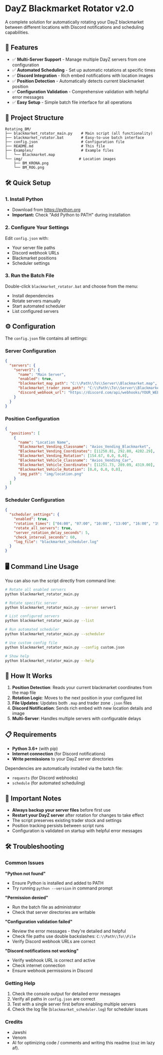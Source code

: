 # DayZ Blackmarket Rotator v2.0

A complete solution for automatically rotating your DayZ blackmarket between different locations with Discord notifications and scheduling capabilities.

## 🚀 Features

- ✅ **Multi-Server Support** - Manage multiple DayZ servers from one configuration
- ✅ **Automated Scheduling** - Set up automatic rotations at specific times
- ✅ **Discord Integration** - Rich embed notifications with location images
- ✅ **Position Detection** - Automatically detects current blackmarket position
- ✅ **Configuration Validation** - Comprehensive validation with helpful error messages
- ✅ **Easy Setup** - Simple batch file interface for all operations

## 📁 Project Structure

```
Rotating_BM/
├── blackmarket_rotator_main.py    # Main script (all functionality)
├── blackmarket_rotator.bat        # Easy-to-use batch interface
├── config.json                    # Configuration file
├── README.md                      # This file
├── Examples/                      # Example files
│   └── Blackmarket.map
└── img/                          # Location images
    ├── BM_KRONA.png
    └── BM_ROG.png
```

## 🛠️ Quick Setup

### 1. Install Python
- Download from https://python.org
- **Important:** Check "Add Python to PATH" during installation

### 2. Configure Your Settings
Edit `config.json` with:
- Your server file paths
- Discord webhook URLs
- Blackmarket positions
- Scheduler settings

### 3. Run the Batch File
Double-click `blackmarket_rotator.bat` and choose from the menu:
- Install dependencies
- Rotate servers manually
- Start automated scheduler
- List configured servers

## ⚙️ Configuration

The `config.json` file contains all settings:

### Server Configuration
```json
{
  "servers": {
    "server1": {
      "name": "Main Server",
      "enabled": true,
      "blackmarket_map_path": "C:\\Path\\To\\Server\\Blackmarket.map",
      "blackmarket_trader_zone_path": "C:\\Path\\To\\Server\\Blackmarket.json",
      "discord_webhook_url": "https://discord.com/api/webhooks/YOUR_WEBHOOK"
    }
  }
}
```

### Position Configuration
```json
{
  "positions": [
    {
      "name": "Location Name",
      "Blackmarket_Vending_Classname": "Axios_Vending_Blackmarket",
      "Blackmarket_Vending_Coordinates": [11250.81, 292.80, 4282.29],
      "Blackmarket_Vending_Rotation": [154.67, 0.0, 0.0],
      "Blackmarket_Vehicle_Classname": "Axios_Vending_Car",
      "Blackmarket_Vehicle_Coordinates": [11251.73, 289.09, 4319.00],
      "Blackmarket_Vehicle_Rotation": [0.0, 0.0, 0.0],
      "img_path": "img/location.png"
    }
  ]
}
```

### Scheduler Configuration
```json
{
  "scheduler_settings": {
    "enabled": true,
    "rotation_times": ["04:00", "07:00", "10:00", "13:00", "16:00", "19:00", "22:00", "01:00"],
    "rotate_all_servers": true,
    "server_rotation_delay_seconds": 5,
    "check_interval_seconds": 60,
    "log_file": "blackmarket_scheduler.log"
  }
}
```

## 🖥️ Command Line Usage

You can also run the script directly from command line:

```bash
# Rotate all enabled servers
python blackmarket_rotator_main.py

# Rotate specific server
python blackmarket_rotator_main.py --server server1

# List configured servers
python blackmarket_rotator_main.py --list

# Run automated scheduler
python blackmarket_rotator_main.py --scheduler

# Use custom config file
python blackmarket_rotator_main.py --config custom.json

# Show help
python blackmarket_rotator_main.py --help
```

## 🔄 How It Works

1. **Position Detection**: Reads your current blackmarket coordinates from the map file
2. **Rotation Logic**: Moves to the next position in your configured list
3. **File Updates**: Updates both `.map` and trader zone `.json` files
4. **Discord Notification**: Sends rich embed with new location details and image
5. **Multi-Server**: Handles multiple servers with configurable delays

## 📋 Requirements

- **Python 3.6+** (with pip)
- **Internet connection** (for Discord notifications)
- **Write permissions** to your DayZ server directories

Dependencies are automatically installed via the batch file:
- `requests` (for Discord webhooks)
- `schedule` (for automated scheduling)

## 🚨 Important Notes

- **Always backup your server files** before first use
- **Restart your DayZ server** after rotation for changes to take effect
- The script preserves existing trader stock and settings
- Position tracking persists between script runs
- Configuration is validated on startup with helpful error messages

## 🛠️ Troubleshooting

### Common Issues

**"Python not found"**
- Ensure Python is installed and added to PATH
- Try running `python --version` in command prompt

**"Permission denied"**
- Run the batch file as administrator
- Check that server directories are writable

**"Configuration validation failed"**
- Review the error messages - they're detailed and helpful
- Check file paths use double backslashes: `C:\\Path\\To\\File`
- Verify Discord webhook URLs are correct

**"Discord notifications not working"**
- Verify webhook URL is correct and active
- Check internet connection
- Ensure webhook permissions in Discord

### Getting Help

1. Check the console output for detailed error messages
2. Verify all paths in `config.json` are correct
3. Test with a single server first before enabling multiple servers
4. Check the log file (`blackmarket_scheduler.log`) for scheduler issues

### Credits

- Jawshi
- Venom
- AI for optimizing code / comments and writing this readme (cuz im lazy af).